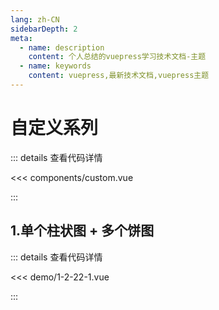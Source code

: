 ```yaml
---
lang: zh-CN
sidebarDepth: 2
meta:
  - name: description
    content: 个人总结的vuepress学习技术文档-主题
  - name: keywords
    content: vuepress,最新技术文档,vuepress主题
---
```


# 自定义系列

::: details 查看代码详情

<<< components/custom.vue

:::

## 1.单个柱状图 + 多个饼图

  <Container url="https://zhoubichuan.com/resume/?type=echarts&name=1-2-22-1.vue" />

::: details 查看代码详情

<<< demo/1-2-22-1.vue

:::

